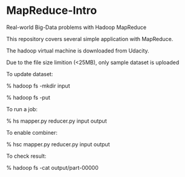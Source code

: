 # MapReduce-Intro
Real-world Big-Data problems with Hadoop MapReduce  

This repository covers several simple application with MapReduce.

The hadoop virtual machine is downloaded from Udacity. 

Due to the file size limition (<25MB), only sample dataset is uploaded 



To update dataset:

% hadoop fs -mkdir input

% hadoop fs -put <dataset file>


To run a job:

% hs mapper.py reducer.py input output


To enable combiner:

% hsc mapper.py reducer.py input output


To check result:

% hadoop fs -cat output/part-00000

